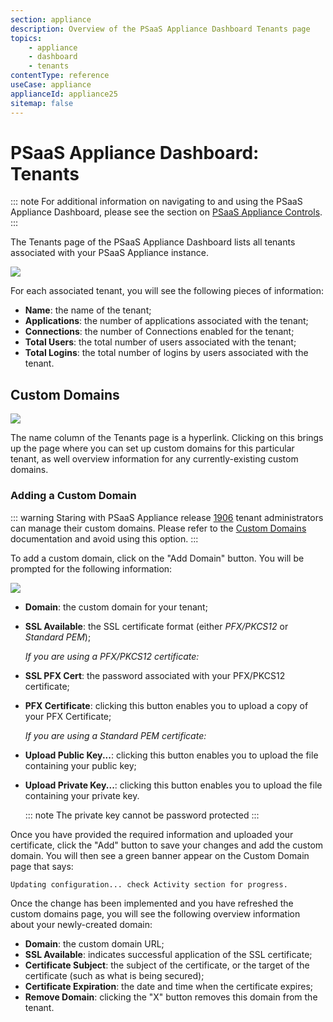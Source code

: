 ```yaml
---
section: appliance
description: Overview of the PSaaS Appliance Dashboard Tenants page
topics:
    - appliance
    - dashboard
    - tenants
contentType: reference
useCase: appliance
applianceId: appliance25
sitemap: false
---
```


# PSaaS Appliance Dashboard: Tenants

::: note
  For additional information on navigating to and using the PSaaS Appliance Dashboard, please see the section on [PSaaS Appliance Controls](/appliance/dashboard#appliance-controls).
:::

The Tenants page of the PSaaS Appliance Dashboard lists all tenants associated with your PSaaS Appliance instance.

![](/media/articles/appliance/dashboard/tenants.png)

For each associated tenant, you will see the following pieces of information:

* **Name**: the name of the tenant;
* **Applications**: the number of applications associated with the tenant;
* **Connections**: the number of Connections enabled for the tenant;
* **Total Users**: the total number of users associated with the tenant;
* **Total Logins**: the total number of logins by users associated with the tenant.

## Custom Domains

![](/media/articles/appliance/dashboard/tenant-custom-domain.png)

The name column of the Tenants page is a hyperlink. Clicking on this brings up the page where you can set up custom domains for this particular tenant, as well overview information for any currently-existing custom domains.


### Adding a Custom Domain

::: warning
  Staring with PSaaS Appliance release [1906](https://auth0.com/releases/1906) tenant administrators can manage their custom domains. Please refer to the [Custom Domains](/custom-domains) documentation and avoid using this option.
:::

To add a custom domain, click on the "Add Domain" button. You will be prompted for the following information:

![](/media/articles/appliance/dashboard/tenant-add-custom-domain.png)

* **Domain**: the custom domain for your tenant;
* **SSL Available**: the SSL certificate format (either *PFX/PKCS12* or *Standard PEM*);

    *If you are using a PFX/PKCS12 certificate:*
* **SSL PFX Cert**: the password associated with your PFX/PKCS12 certificate;
* **PFX Certificate**: clicking this button enables you to upload a copy of your PFX Certificate;

    *If you are using a Standard PEM certificate:*
* **Upload Public Key...**: clicking this button enables you to upload the file containing your public key;
* **Upload Private Key...**: clicking this button enables you to upload the file containing your private key.

    ::: note
      The private key cannot be password protected
    :::

Once you have provided the required information and uploaded your certificate, click the "Add" button to save your changes and add the custom domain. You will then see a green banner appear on the Custom Domain page that says:

`Updating configuration... check Activity section for progress.`

Once the change has been implemented and you have refreshed the custom domains page, you will see the following overview information about your newly-created domain:

* **Domain**: the custom domain URL;
* **SSL Available**: indicates successful application of the SSL certificate;
* **Certificate Subject**: the subject of the certificate, or the target of the certificate (such as what is being secured);
* **Certificate Expiration**: the date and time when the certificate expires;
* **Remove Domain**: clicking the "X" button removes this domain from the tenant.
